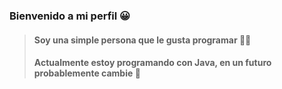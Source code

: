 ### **Bienvenido** a mi perfil 😀
> #### Soy una simple persona que le gusta programar 👨‍💻
> #### Actualmente estoy programando con Java, en un futuro probablemente cambie 👀

<!--
**PRONOOB895/PRONOOB895** is a ✨ _special_ ✨ repository because its `README.md` (this file) appears on your GitHub profile.

Here are some ideas to get you started:

- 🔭 I’m currently working on ...
- 🌱 I’m currently learning ...
- 👯 I’m looking to collaborate on ...
- 🤔 I’m looking for help with ...
- 💬 Ask me about ...
- 📫 How to reach me: ...
- 😄 Pronouns: ...
- ⚡ Fun fact: ...
-->

